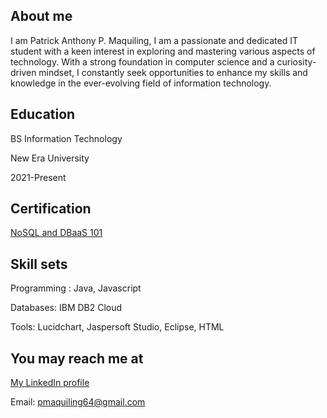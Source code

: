 ## About me

I am Patrick Anthony P. Maquiling, I am a passionate and dedicated IT student with a keen interest in exploring and mastering various aspects of technology. With a strong foundation in computer science and a curiosity-driven mindset, I constantly seek opportunities to enhance my skills and knowledge in the ever-evolving field of information technology.

## Education

BS Information Technology

New Era University

2021-Present

## Certification

[NoSQL and DBaaS 101](https://courses.cognitiveclass.ai/certificates/71c0a531530b42f3b80fe7809269212b)


## Skill sets
Programming :  Java, Javascript

Databases: IBM DB2 Cloud

Tools:  Lucidchart, Jaspersoft Studio, Eclipse, HTML

## You may reach me at

[My LinkedIn profile](https://www.linkedin.com/in/patrick-anthony-p-maquiling-5958892b7/)

Email: pmaquiling64@gmail.com
